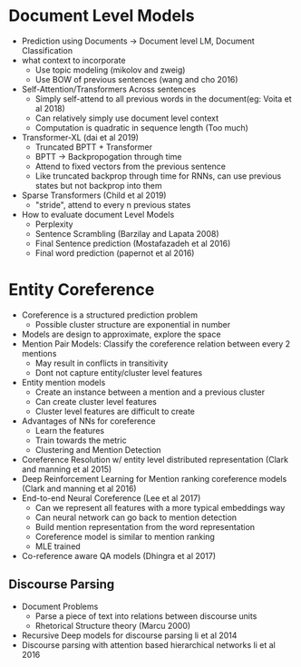 # Document Level Models
- Prediction using Documents -> Document level LM, Document Classification
- what context to incorporate
    - Use topic modeling (mikolov and zweig)
    - Use BOW of previous sentences (wang and cho 2016)
- Self-Attention/Transformers Across sentences
    - Simply self-attend to all previous words in the document(eg: Voita et al 2018)
    - Can relatively simply use document level context
    - Computation is quadratic in sequence length (Too much)
- Transformer-XL (dai et al 2019)
    - Truncated BPTT + Transformer
    - BPTT -> Backpropogation through time
    - Attend to fixed vectors from the previous sentence
    - Like truncated backprop through time for RNNs, can use previous states but not backprop into them
- Sparse Transformers (Child et al 2019)
    - "stride", attend to every n previous states
- How to evaluate document Level Models
    - Perplexity
    - Sentence Scrambling (Barzilay and Lapata 2008)
    - Final Sentence prediction (Mostafazadeh et al 2016)
    - Final word prediction (papernot et al 2016)
# Entity Coreference
- Coreference is a structured prediction problem
    - Possible cluster structure are exponential in number
- Models are design to approximate, explore the space
- Mention Pair Models: Classify the coreference relation between every 2 mentions
    - May result in conflicts in transitivity
    - Dont not capture entity/cluster level features
- Entity mention models
    - Create an instance between a mention and a previous cluster
    - Can create cluster level features
    - Cluster level features are difficult to create
- Advantages of NNs for coreference
    - Learn the features
    - Train towards the metric
    - Clustering and Mention Detection
- Coreference Resolution w/ entity level distributed representation (Clark and manning et al 2015)
- Deep Reinforcement Learning for Mention ranking coreference models (Clark and manning et al 2016)
- End-to-end Neural Coreference (Lee et al 2017)
    - Can we represent all features with a more typical embeddings way
    - Can neural network can go back to mention detection
    - Build mention representation from the word representation
    - Coreference model is similar to mention ranking
    - MLE trained
- Co-reference aware QA models (Dhingra et al 2017)
## Discourse Parsing
- Document Problems
    - Parse a piece of text into relations between discourse units
    - Rhetorical Structure theory (Marcu 2000)
- Recursive Deep models for discourse parsing li et al 2014
- Discourse parsing with attention based hierarchical networks li et al 2016
